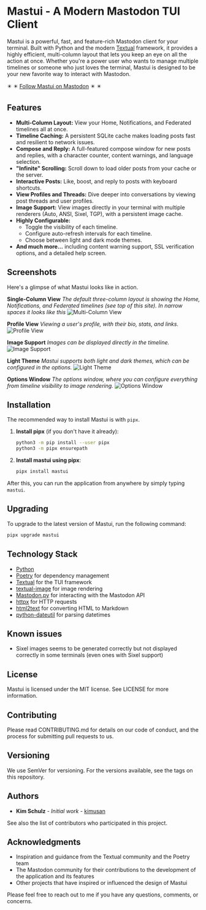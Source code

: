 # Mastui - A Modern Mastodon TUI Client

Mastui is a powerful, fast, and feature-rich Mastodon client for your terminal. Built with Python and the modern [Textual](https://textual.textualize.io/) framework, it provides a highly efficient, multi-column layout that lets you keep an eye on all the action at once. Whether you're a power user who wants to manage multiple timelines or someone who just loves the terminal, Mastui is designed to be your new favorite way to interact with Mastodon.

:eight_pointed_black_star: :eight_pointed_black_star: [Follow Mastui on Mastodon](https://mastodon.social/@mastui) :eight_pointed_black_star: :eight_pointed_black_star:

## Features

* **Multi-Column Layout:** View your Home, Notifications, and Federated timelines all at once.
* **Timeline Caching:** A persistent SQLite cache makes loading posts fast and resilient to network issues.
* **Compose and Reply:** A full-featured compose window for new posts and replies, with a character counter, content warnings, and language selection.
* **"Infinite" Scrolling:** Scroll down to load older posts from your cache or the server.
* **Interactive Posts:** Like, boost, and reply to posts with keyboard shortcuts.
* **View Profiles and Threads:** Dive deeper into conversations by viewing post threads and user profiles.
* **Image Support:** View images directly in your terminal with multiple renderers (Auto, ANSI, Sixel, TGP), with a persistent image cache.
* **Highly Configurable:**
  * Toggle the visibility of each timeline.
  * Configure auto-refresh intervals for each timeline.
  * Choose between light and dark mode themes.
* **And much more...** including content warning support, SSL verification options, and a detailed help screen.

## Screenshots

Here's a glimpse of what Mastui looks like in action.

**Single-Column View**
*The default three-column layout is showing the Home, Notifications, and Federated timelines (see top of this site). In narrow spaces it looks like this*
![Multi-Column View](assets/screenshots/mastui-single-column-view.png)

**Profile View**
*Viewing a user's profile, with their bio, stats, and links.*
![Profile View](assets/screenshots/mastui-profile-view.png)

**Image Support**
*Images can be displayed directly in the timeline.*
![Image Support](assets/screenshots/mastui-image-support.png)

**Light Theme**
*Mastui supports both light and dark themes, which can be configured in the options.*
![Light Theme](assets/screenshots/mastui-light-theme.png)

**Options Window**
*The options window, where you can configure everything from timeline visibility to image rendering.*
![Options Window](assets/screenshots/mastui-options-window.png)

## Installation

The recommended way to install Mastui is with `pipx`.

1. **Install pipx** (if you don't have it already):

    ```bash
    python3 -m pip install --user pipx
    python3 -m pipx ensurepath
    ```

2. **Install mastui using pipx**:

    ```bash
    pipx install mastui
    ```

After this, you can run the application from anywhere by simply typing `mastui`.

## Upgrading

To upgrade to the latest version of Mastui, run the following command:

```bash
pipx upgrade mastui
```

## Technology Stack

* [Python](https://www.python.org/)
* [Poetry](https://python-poetry.org/) for dependency management
* [Textual](https://textual.textualize.io/) for the TUI framework
* [textual-image](https://pypi.org/project/textual-image/) for image rendering
* [Mastodon.py](https://mastodonpy.readthedocs.io/) for interacting with the Mastodon API
* [httpx](https://www.python-httpx.org/) for HTTP requests
* [html2text](https://github.com/Alir3z4/html2text) for converting HTML to Markdown
* [python-dateutil](https://dateutil.readthedocs.io/) for parsing datetimes

## Known issues

* Sixel images seems to be generated correctly but not displayed correctly in some terminals (even ones with Sixel support)

## License

Mastui is licensed under the MIT license. See LICENSE for more information.

## Contributing

Please read CONTRIBUTING.md for details on our code of conduct, and the process for submitting pull requests to us.

## Versioning

We use SemVer for versioning. For the versions available, see the tags on this repository.

## Authors

* **Kim Schulz** - *Initial work* - [kimusan](https://github.com/kimusan)

See also the list of contributors who participated in this project.

## Acknowledgments

* Inspiration and guidance from the Textual community and the Poetry team
* The Mastodon community for their contributions to the development of the application and its features
* Other projects that have inspired or influenced the design of Mastui

Please feel free to reach out to me if you have any questions, comments, or concerns.

